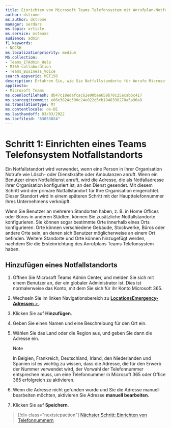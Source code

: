 ```yaml
---
title: Einrichten von Microsoft Teams Telefonsystem mit Anrufplan-Notfallstandorten
author: dstrome
ms.author: dstrome
manager: serdars
ms.topic: article
ms.service: msteams
audience: admin
f1.keywords:
- NOCSH
ms.localizationpriority: medium
MS.collection:
- Teams_ITAdmin_Help
- M365-collaboration
- Teams_Business_Voice
search.appverid: MET150
description: Erfahren Sie, wie Sie Notfallstandorte für Anrufe Microsoft Teams Telefonsystem Anrufplan einrichten.
appliesto:
- Microsoft Teams
ms.openlocfilehash: db47c18edafcac62e00bae659b78c25acab6c417
ms.sourcegitcommit: e86e3824c300c24e022d5cb1848338278a5a96a8
ms.translationtype: MT
ms.contentlocale: de-DE
ms.lasthandoff: 03/03/2022
ms.locfileid: "63053024"
---
```

# <a name="step-1-set-up-a-teams-phone-system-emergency-location"></a>Schritt 1: Einrichten eines Teams Telefonsystem Notfallstandorts

Ein Notfallstandort wird verwendet, wenn eine Person in Ihrer Organisation Notrufe wie Lösch- oder Dienstkräfte oder Ambulanzen anruft. Wenn ein Benutzer einen Notfalldienst anruft, wird die Adresse, die als Notfalladresse ihrer Organisation konfiguriert ist, an den Dienst gesendet. Mit diesem Schritt wird der primäre Notfallstandort für Ihre Organisation eingerichtet. Dieser Standort wird in einem späteren Schritt mit der Haupttelefonnummer Ihres Unternehmens verknüpft.

Wenn Sie Benutzer an mehreren Standorten haben, z. B. in Home Offices oder Büros in anderen Städten, können Sie zusätzliche Notfallstandorte konfigurieren. Sie können sogar bestimmte Orte innerhalb eines Orts konfigurieren. Orte können verschiedene Gebäude, Stockwerke, Büros oder andere Orte sein, an denen sich Benutzer möglicherweise an einem Ort befinden. Weitere Standorte und Orte können hinzugefügt werden, nachdem Sie die Ersteinrichtung des Anrufplans Teams Telefonsystem haben.

## <a name="add-an-emergency-location"></a>Hinzufügen eines Notfallstandorts

1. Öffnen Sie Microsoft Teams Admin Center, und melden Sie sich mit einem Benutzer an, der ein globaler Administrator ist. Dies ist normalerweise das Konto, mit dem Sie sich für ihr Konto Microsoft 365.
2. Wechseln Sie im linken Navigationsbereich zu <a href="https://admin.teams.microsoft.com/locations" target="_blank">**LocationsEmergency-Adressen** > </a>.
3. Klicken Sie auf **Hinzufügen**.
4. Geben Sie einen Namen und eine Beschreibung für den Ort ein.
5. Wählen Sie das Land oder die Region aus, und geben Sie dann die Adresse ein.

   > [!NOTE]
   > In Belgien, Frankreich, Deutschland, Irland, den Niederlanden und Spanien ist es wichtig zu wissen, dass die Adresse, die für den Erwerb der Nummer verwendet wird, der Vorwahl der Telefonnummer entsprechen muss, um eine Telefonnummer in Microsoft 365 oder Office 365 erfolgreich zu aktivieren.

6. Wenn die Adresse nicht gefunden wurde und Sie die Adresse manuell bearbeiten möchten, aktivieren Sie Adresse **manuell bearbeiten**.
7. Klicken Sie auf **Speichern**.

> [!div class="nextstepaction"]
> [Nächster Schritt: Einrichten von Telefonnummern](set-up-phone-numbers.md)
